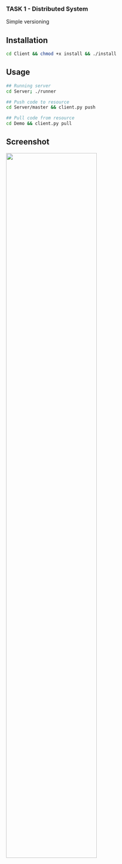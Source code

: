 ### TASK 1 - Distributed System
Simple versioning

## Installation
```bash
cd Client && chmod +x install && ./install
```

## Usage
```bash
## Running server
cd Server; ./runner

## Push code to resource
cd Server/master && client.py push

## Pull code from resource
cd Demo && client.py pull
```

## Screenshot
<img src="https://user-images.githubusercontent.com/13828056/76673097-c6bd7a80-65d4-11ea-858c-93f3a96a2433.png" width="70%" height="70%" align="center">